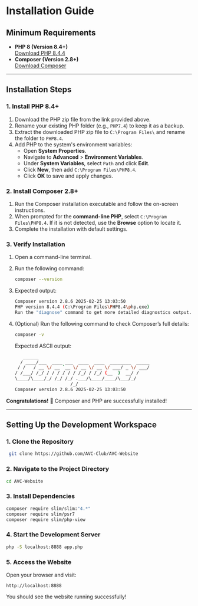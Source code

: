 # Installation Guide

## Minimum Requirements

- **PHP 8 (Version 8.4+)**  
  [Download PHP 8.4.4](https://windows.php.net/downloads/releases/php-8.4.4-nts-Win32-vs17-x64.zip)
- **Composer (Version 2.8+)**  
  [Download Composer](https://getcomposer.org/Composer-Setup.exe)

---

## Installation Steps

### 1. Install PHP 8.4+
1. Download the PHP zip file from the link provided above.
2. Rename your existing PHP folder (e.g., `PHP7.4`) to keep it as a backup.
3. Extract the downloaded PHP zip file to `C:\Program Files\` and rename the folder to `PHP8.4`.
4. Add PHP to the system's environment variables:
   - Open **System Properties**.
   - Navigate to **Advanced** > **Environment Variables**.
   - Under **System Variables**, select `Path` and click **Edit**.
   - Click **New**, then add `C:\Program Files\PHP8.4`.
   - Click **OK** to save and apply changes.

### 2. Install Composer 2.8+
1. Run the Composer installation executable and follow the on-screen instructions.
2. When prompted for the **command-line PHP**, select `C:\Program Files\PHP8.4`. If it is not detected, use the **Browse** option to locate it.
3. Complete the installation with default settings.

### 3. Verify Installation
1. Open a command-line terminal.
2. Run the following command:
   ```sh
   composer --version
   ```
3. Expected output:
   ```sh
   Composer version 2.8.6 2025-02-25 13:03:50
   PHP version 8.4.4 (C:\Program Files\PHP8.4\php.exe)
   Run the "diagnose" command to get more detailed diagnostics output.
   ```

4. (Optional) Run the following command to check Composer’s full details:
   ```sh
   composer -v
   ```
   Expected ASCII output:
   ```sh
      ______
     / ____/___  ____ ___  ____  ____  ________  _____
    / /   / __ \/ __ `__ \/ __ \/ __ \/ ___/ _ \/ ___/
   / /___/ /_/ / / / / / / /_/ / /_/ (__  )  __/ /
   \____/\____/_/ /_/ /_/ .___/\____/____/\___/_/
                        /_/
   Composer version 2.8.6 2025-02-25 13:03:50
   ```

**Congratulations!** 🎉 Composer and PHP are successfully installed!

---

## Setting Up the Development Workspace

### 1. Clone the Repository
```sh
 git clone https://github.com/AVC-Club/AVC-Website
```

### 2. Navigate to the Project Directory
```sh
cd AVC-Website
```

### 3. Install Dependencies
```sh
composer require slim/slim:"4.*"
composer require slim/psr7
composer require slim/php-view
```

### 4. Start the Development Server
```sh
php -S localhost:8888 app.php
```

### 5. Access the Website
Open your browser and visit:
```
http://localhost:8888
```

You should see the website running successfully!

